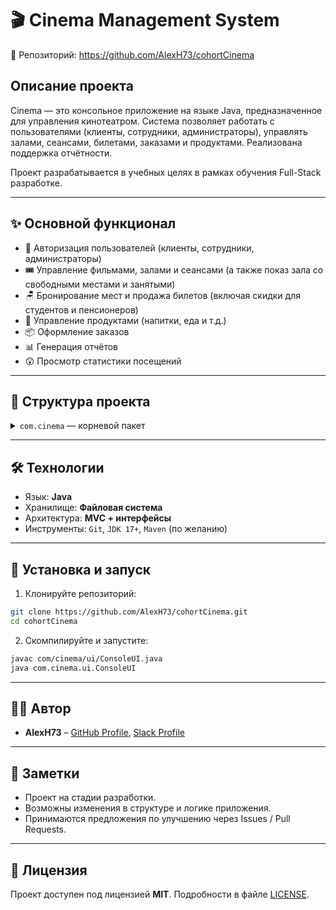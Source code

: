 # 🎬 Cinema Management System

📁 Репозиторий: https://github.com/AlexH73/cohortCinema

## Описание проекта

Cinema — это консольное приложение на языке Java, предназначенное для управления кинотеатром. Система позволяет работать с пользователями (клиенты, сотрудники, администраторы), управлять залами, сеансами, билетами, заказами и продуктами. Реализована поддержка отчётности.

Проект разрабатывается в учебных целях в рамках обучения Full-Stack разработке.

---

## ✨ Основной функционал

- 👤 Авторизация пользователей (клиенты, сотрудники, администраторы)
- 🎟 Управление фильмами, залами и сеансами (а также показ зала со свободными местами и занятыми)
- 🪑 Бронирование мест и продажа билетов (включая скидки для студентов и пенсионеров)
- 🍿 Управление продуктами (напитки, еда и т.д.)
- 📦 Оформление заказов
- 📊 Генерация отчётов
- 😲 Просмотр статистики посещений


---

## 🧱 Структура проекта

<details>
<summary><code>com.cinema</code> — корневой пакет</summary>

- `model` — модели и интерфейсы сущностей:
  - `film`, `hall`, `session`, `ticket`, `order`, `product`, `user`

- `service` — бизнес-логика
  - `report` — генерация отчётов

- `repository` — работа с файлами / данными

- `exception` — пользовательские исключения

- `util` — вспомогательные утилиты

- `ui` — пользовательский интерфейс (консоль)
</details>

---

## 🛠 Технологии

- Язык: **Java**
- Хранилище: **Файловая система**
- Архитектура: **MVC + интерфейсы**
- Инструменты: `Git`, `JDK 17+`, `Maven` (по желанию)

---

## 📂 Установка и запуск

1. Клонируйте репозиторий:
```bash
git clone https://github.com/AlexH73/cohortCinema.git
cd cohortCinema
```

2. Скомпилируйте и запустите:
```bash
javac com/cinema/ui/ConsoleUI.java
java com.cinema.ui.ConsoleUI
```

---

## 🧑‍💻 Автор

- **AlexH73** – [GitHub Profile](https://github.com/AlexH73), [Slack Profile](https://ait-tr.slack.com/team/U07V574LHN0)

---

## 📌 Заметки

- Проект на стадии разработки.
- Возможны изменения в структуре и логике приложения.
- Принимаются предложения по улучшению через Issues / Pull Requests.

---

## 📜 Лицензия

Проект доступен под лицензией **MIT**. Подробности в файле [LICENSE](LICENSE).
